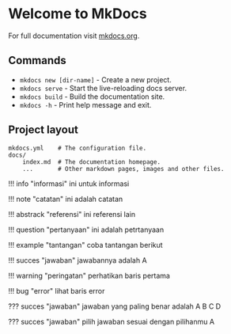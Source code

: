 # Welcome to MkDocs

For full documentation visit [mkdocs.org](https://www.mkdocs.org).

## Commands

* `mkdocs new [dir-name]` - Create a new project.
* `mkdocs serve` - Start the live-reloading docs server.
* `mkdocs build` - Build the documentation site.
* `mkdocs -h` - Print help message and exit.

## Project layout

    mkdocs.yml    # The configuration file.
    docs/
        index.md  # The documentation homepage.
        ...       # Other markdown pages, images and other files.

!!! info "informasi"
    ini untuk informasi
     
!!! note "catatan"
    ini adalah catatan

!!! abstrack "referensi"
    ini referensi lain

!!! question "pertanyaan"
    ini adalah petrtanyaan 

!!! example "tantangan"
    coba tantangan berikut

!!! succes "jawaban"
    jawabannya adalah A

!!! warning "peringatan"
    perhatikan baris pertama 

!!! bug "error"
    lihat baris error

??? succes "jawaban"
    jawaban yang paling benar adalah 
    A
    B
    C
    D
    
??? succes "jawaban"
    pilih jawaban sesuai dengan pilihanmu A
